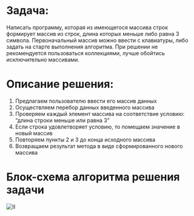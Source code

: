 # Задача:
Написать программу, которая из имеющегося массива строк формирует массив из строк, длина которых меньше либо равна 3 символа. Первоначальный массив можно ввести с клавиатуры, либо задать на старте выполнения алгоритма. При решении не рекомендуется пользоваться коллекциями, лучше обойтись исключительно массивами.
# Описание решения:

1.	Предлагаем пользователю ввести его массив данных
2.	Осуществляем перебор данных введенного массива
3.	Проверяем каждый элемент массива на соответствие условию: “длина строки меньше или равна 3”
4.	Если строка удовлетворяет условию, то помещаем значение в новый массив
5.	Повторяем пункты 2 и 3 до конца исходного массива
6.	Возвращаем результат метода в виде сформированного нового массива

# Блок-схема алгоритма решения задачи


![II](https://user-images.githubusercontent.com/13339692/200301735-dd31731d-edbf-4e02-8c32-8e7d7f2375c2.jpg)
